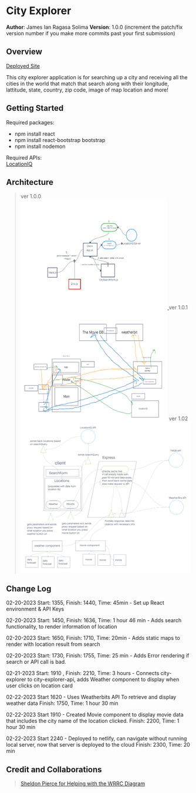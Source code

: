 # City Explorer

**Author**: James Ian Ragasa Solima
**Version**: 1.0.0 (increment the patch/fix version number if you make more commits past your first submission)

## Overview

[Deployed Site](https://james-city-explorer.netlify.app/)

This city explorer application is for searching up a city and receiving all the cities in the world that match that search along with their longitude, lattitude, state, country, zip code, image of map location and more!

<!-- Provide a high level overview of what this application is and why you are building it, beyond the fact that it's an assignment for this class. (i.e. What's your problem domain?) -->

## Getting Started

Required packages:
- npm install react
- npm install react-bootstrap bootstrap
- npm install nodemon


Required APIs:
<br>
[LocationIQ](https://locationiq.com/)
<br>
<!-- What are the steps that a user must take in order to build this app on their own machine and get it running? -->

## Architecture
>ver 1.0.0<br>
><a href="https://projects.invisionapp.com/freehand/document/5EqauWXKO"> <img src="assets/wrrc1.png" width="400" height="300"> </a>
>ver 1.0.1<br>
><img src="./assets/wrrc3.png" width="400" height="300"> </a>
>ver 1.02<br>
><a href="https://projects.invisionapp.com/freehand/document/B65UXC3Ou"> <img src="./assets/wrrc4.png"> </a>


<!-- Provide a detailed description of the application design. What technologies (languages, libraries, etc) you're using, and any other relevant design information. -->

## Change Log

02-20-2023 Start: 1355, Finish: 1440, Time: 45min - Set up React environment & API Keys

02-20-2023 Start: 1450, Finish: 1636, Time: 1 hour 46 min - Adds search functionality, to render information of location

02-20-2023 Start: 1650, Finish: 1710, Time: 20min - Adds static maps to render with location result from search

02-20-2023 Start: 1730, Finish: 1755, Time: 25 min - Adds Error rendering if search or API call is bad.

02-21-2023 Start: 1910 , Finish: 2210, Time: 3 hours - Connects city-explorer to city-explorer-api, adds Weather component to display when user clicks on location card

02-22-2023 Start 1620 - Uses Weatherbits API To retrieve and display weather data Finish: 1750, Time: 1 hour 30 min

02-22-2023 Start 1910 - Created Movie component to display movie data that includes the city name of the location clicked. Finish: 2200, Time: 1 hour 30 min

02-22-2023 Start 2240 - Deployed to netlify, can navigate without running local server, now that server is deployed to the cloud Finish: 2300, Time: 20 min

<!-- Use this area to document the iterative changes made to your application as each feature is successfully implemented. Use time stamps. Here's an example:

01-01-2001 4:59pm - Application now has a fully-functional express server, with a GET route for the location resource. -->

## Credit and Collaborations

>[Sheldon Pierce for Helping with the WRRC Diagram](https://github.com/Sheldon-Pierce)
>


<!-- Give credit (and a link) to other people or resources that helped you build this application. -->


